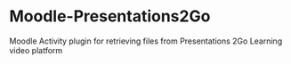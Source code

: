 # Moodle-Presentations2Go
Moodle Activity plugin for retrieving files from Presentations 2Go Learning video platform
